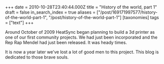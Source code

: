 +++
date = 2010-10-28T23:40:44.000Z
title = "History of the world, part 1"
draft = false
in_search_index = true
aliases = ["/post/169171997577/history-of-the-world-part-1", "/post/history-of-the-world-part-1"]
[taxonomies]
tags = ["text"]
+++

Around October of 2009 HeatSync began planning to build a 3d printer as one of our first community projects. We had just been incorporated and the Rep Rap Mendel had just been released. It was heady times.

It is now a year later we've lost a lot of good men to this project.  This blog is dedicated to those brave souls.
